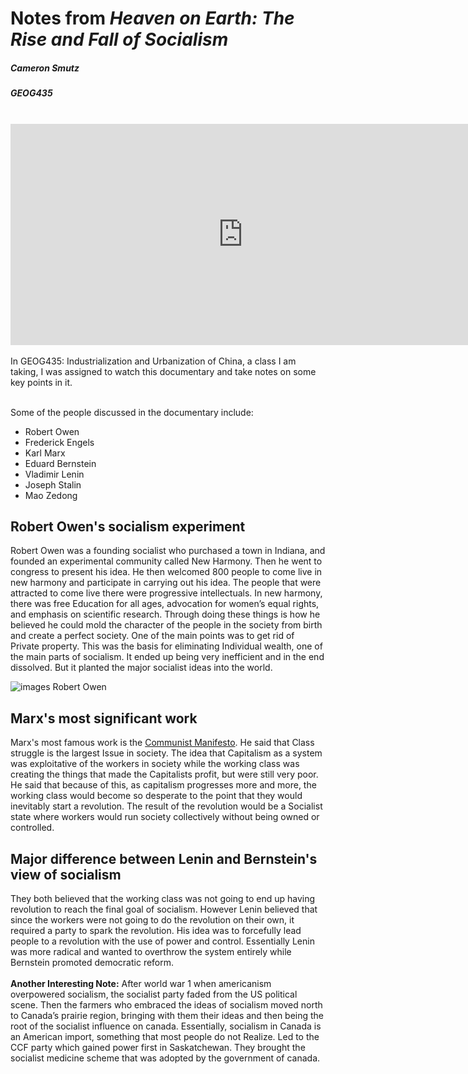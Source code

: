 # Notes from *Heaven on Earth: The Rise and Fall of Socialism*
##### Cameron Smutz
##### GEOG435
<br>
<iframe width="743" height="354" src="https://www.youtube.com/embed/1HULP8WHgVs" title="Heaven on Earth - The Rise and Fall of Socialism" frameborder="0" allow="accelerometer; autoplay; clipboard-write; encrypted-media; gyroscope; picture-in-picture; web-share" referrerpolicy="strict-origin-when-cross-origin" allowfullscreen></iframe>
<br>
<br>
In GEOG435: Industrialization and Urbanization of China, a class I am taking, I was assigned to watch this documentary and take notes on some key points in it. 
<br>
<br>

Some of the people discussed in the documentary include:
- Robert Owen
- Frederick Engels
- Karl Marx
- Eduard Bernstein
- Vladimir Lenin
- Joseph Stalin
- Mao Zedong




## Robert Owen's socialism experiment
Robert Owen was a founding socialist who purchased a town in Indiana, and founded an experimental community called New Harmony. Then he went to congress to present his idea. He then welcomed 800 people to come live in  new harmony and participate in carrying out his idea. The people that were attracted to come live there were progressive intellectuals. In new harmony, there was free Education for all ages, advocation for women’s equal rights, and emphasis on scientific research. Through doing these things is how he believed he could mold the character of the people in the society from birth and create a perfect society. One of the main points was to get rid of Private property. This was the basis for eliminating Individual wealth, one of the main parts of socialism. It ended up being very inefficient and in the end dissolved. But it planted the major socialist ideas into the world.

![images](https://spartacus-educational.com/00owen2.jpg?ezimgfmt=rs:400x511/rscb1/ngcb1/notWebP)
Robert Owen

##  Marx's most significant work
Marx's most famous work is the [Communist Manifesto](https://archive.org/details/manifestoofcommu00marx_1/page/n9/mode/2up). He said that Class struggle is the largest Issue in society. The idea that Capitalism as a system was exploitative of the workers in society while the working class was creating the things that made the Capitalists profit, but were still very poor. He said that because of this, as capitalism progresses more and more, the working class would become so desperate to the point that they would inevitably start a revolution. The result of the revolution would be a Socialist state where workers  would run society collectively without being owned or controlled.


## Major difference between Lenin and Bernstein's view of socialism
They both believed that the working class was not going to end up having revolution to reach the final goal of socialism. However Lenin believed that since the workers were not going to do the revolution on their own, it required a party to spark the revolution. His idea was to forcefully lead people to a revolution with the use of power and control. Essentially Lenin was more radical and wanted to overthrow the system entirely while Bernstein promoted democratic reform.
<br>
<br>
**Another Interesting Note:** After world war 1 when americanism overpowered socialism, the socialist party faded from the US political scene. Then the farmers who embraced the ideas of socialism moved north to Canada’s prairie region, bringing with them their ideas and then being the root of the socialist influence on canada. Essentially, socialism in Canada is an American import, something that most people do not Realize. Led to the CCF party which gained power first in Saskatchewan. They brought the socialist medicine scheme that was adopted by the government of canada.
